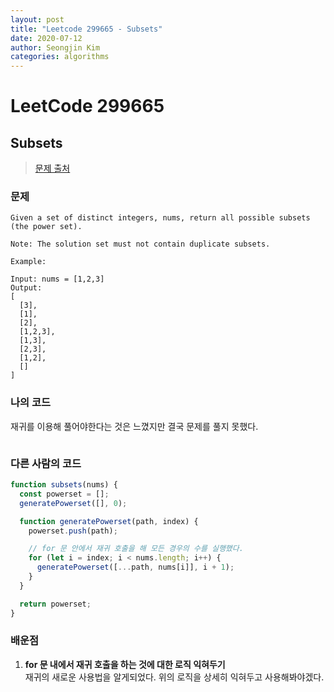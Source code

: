 ```yaml
---
layout: post
title: "Leetcode 299665 - Subsets"
date: 2020-07-12
author: Seongjin Kim
categories: algorithms
---
```


# LeetCode 299665

## Subsets

> [문제 출처](https://leetcode.com/problems/subsets/)

### 문제

```
Given a set of distinct integers, nums, return all possible subsets (the power set).

Note: The solution set must not contain duplicate subsets.

Example:

Input: nums = [1,2,3]
Output:
[
  [3],
  [1],
  [2],
  [1,2,3],
  [1,3],
  [2,3],
  [1,2],
  []
]
```

### 나의 코드

재귀를 이용해 풀어야한다는 것은 느꼈지만 결국 문제를 풀지 못했다.

```javascript
```

### 다른 사람의 코드

```javascript
function subsets(nums) {
  const powerset = [];
  generatePowerset([], 0);

  function generatePowerset(path, index) {
    powerset.push(path);

    // for 문 안에서 재귀 호출을 해 모든 경우의 수를 실행했다.
    for (let i = index; i < nums.length; i++) {
      generatePowerset([...path, nums[i]], i + 1);
    }
  }

  return powerset;
}
```

### 배운점

1. **for 문 내에서 재귀 호출을 하는 것에 대한 로직 익혀두기**  
   재귀의 새로운 사용법을 알게되었다. 위의 로직을 상세히 익혀두고 사용해봐야겠다.

